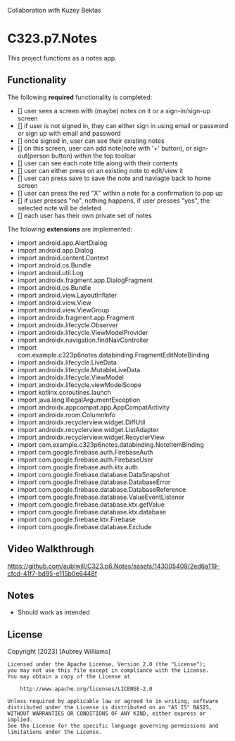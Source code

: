 Collaboration with Kuzey Bektas

# C323.p7.Notes
This project functions as a notes app.

## Functionality 
The following **required** functionality is completed:
* [] user sees a screen with (maybe) notes on it or a sign-in/sign-up screen
* [] if user is not signed in, they can either sign in using email or password or sign up with email and password
* [] once signed in, user can see their existing notes
* [] on this screen, user can add note(note with '+' button), or sign-out(person button) within the top toolbar
* [] user can see each note title along with their contents
* [] user can either press on an existing note to edit/view it
* [] user can press save to save the note and naviagte back to home screen
* [] user can press the red "X" within a note for a confirmation to pop up
* [] if user presses "no", nothing happens, if user presses "yes", the selected note will be deleted
* [] each user has their own private set of notes

The folowing **extensions** are implemented:

* import android.app.AlertDialog
* import android.app.Dialog
* import android.content.Context
* import android.os.Bundle
* import android.util.Log
* import androidx.fragment.app.DialogFragment
* import android.os.Bundle
* import android.view.LayoutInflater
* import android.view.View
* import android.view.ViewGroup
* import androidx.fragment.app.Fragment
* import androidx.lifecycle.Observer
* import androidx.lifecycle.ViewModelProvider
* import androidx.navigation.findNavController
* import com.example.c323p6notes.databinding.FragmentEditNoteBinding
* import androidx.lifecycle.LiveData
* import androidx.lifecycle.MutableLiveData
* import androidx.lifecycle.ViewModel
* import androidx.lifecycle.viewModelScope
* import kotlinx.coroutines.launch
* import java.lang.IllegalArgumentException
* import androidx.appcompat.app.AppCompatActivity
* import androidx.room.ColumnInfo
* import androidx.recyclerview.widget.DiffUtil
* import androidx.recyclerview.widget.ListAdapter
* import androidx.recyclerview.widget.RecyclerView
* import com.example.c323p6notes.databinding.NoteItemBinding
* import com.google.firebase.auth.FirebaseAuth
* import com.google.firebase.auth.FirebaseUser
* import com.google.firebase.auth.ktx.auth
* import com.google.firebase.database.DataSnapshot
* import com.google.firebase.database.DatabaseError
* import com.google.firebase.database.DatabaseReference
* import com.google.firebase.database.ValueEventListener
* import com.google.firebase.database.ktx.getValue
* import com.google.firebase.database.ktx.database
* import com.google.firebase.ktx.Firebase
* import com.google.firebase.database.Exclude
  
## Video Walkthrough 




https://github.com/aublwill/C323.p6.Notes/assets/143005409/2ed6a119-cfcd-41f7-bd95-e115b0e6448f




## Notes
* Should work as intended

## License
Copyright [2023] [Aubrey Williams]

    Licensed under the Apache License, Version 2.0 (the "License");
    you may not use this file except in compliance with the License.
    You may obtain a copy of the License at

        http://www.apache.org/licenses/LICENSE-2.0

    Unless required by applicable law or agreed to in writing, software
    distributed under the License is distributed on an "AS IS" BASIS,
    WITHOUT WARRANTIES OR CONDITIONS OF ANY KIND, either express or implied.
    See the License for the specific language governing permissions and
    limitations under the License.
